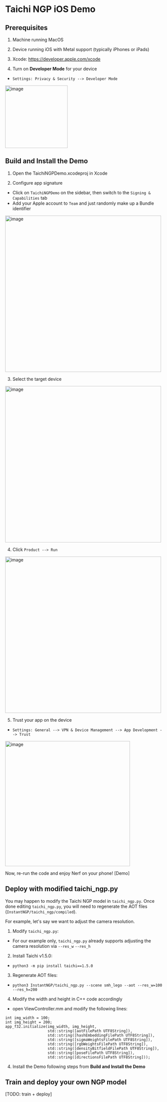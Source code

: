# Taichi NGP iOS Demo

## Prerequisites 
1. Machine running MacOS 
2. Device running iOS with Metal support (typically iPhones or iPads)
3. Xcode: https://developer.apple.com/xcode

4. Turn on **Developer Mode** for your device
  * `Settings: Privacy & Security --> Developer Mode`

<img width="200" alt="image" src="https://user-images.githubusercontent.com/22334008/234472321-54f6d270-3b88-448a-8941-fdbb1ef834b1.png">


## Build and Install the Demo
1. Open the TaichiNGPDemo.xcodeproj in Xcode

2. Configure app signature
- Click on `TaichiNGPDemo` on the sidebar, then switch to the `Signing & Capabilities` tab
- Add your Apple account to `Team` and just randomly make up a Bundle identifier

<img width="500" alt="image" src="https://user-images.githubusercontent.com/22334008/234472482-49b786fe-f1d5-4936-854c-cf09dd47ca98.png">


3. Select the target device

<img width="500" alt="image" src="https://user-images.githubusercontent.com/22334008/234473478-122a151f-c841-4990-be6a-0799447aa69d.png">


4. Click `Product --> Run`

<img width="500" alt="image" src="https://user-images.githubusercontent.com/22334008/234473561-07a06376-91bc-4e57-8454-83c0683251b9.png">


5. Trust your app on the device
  * `Settings: General --> VPN & Device Management --> App Development --> Trust`

<img width="400" alt="image" src="https://user-images.githubusercontent.com/22334008/234473586-be8d8032-cf54-43ed-81a8-f636d7c2b37c.png">


Now, re-run the code and enjoy Nerf on your phone!
[Demo]

## Deploy with modified taichi_ngp.py
You may happen to modify the Taichi NGP model in `taichi_ngp.py`. Once done editing `taichi_ngp.py`, you will need to regenerate the AOT files (`InstantNGP/taichi_ngp/compiled`). 

For example, let's say we want to adjust the camera resolution. 

1. Modify `taichi_ngp.py`:
  * For our example only, `taichi_ngp.py` already supports adjusting the camera resolution via `--res_w` `--res_h`

2. Install Taichi v1.5.0:
  * `python3 -m pip install taichi==1.5.0`

3. Regenerate AOT files:
  * `python3 InstantNGP/taichi_ngp.py --scene smh_lego --aot --res_w=100 --res_h=200`

4. Modify the width and height in C++ code accordingly 
  * open ViewController.mm and modify the following lines:
```
int img_width = 100;
int img_height = 200;
app_f32.initialize(img_width, img_height,
                   std::string([aotFilePath UTF8String]),
                   std::string([hashEmbeddingFilePath UTF8String]),
                   std::string([sigmaWeightsFilePath UTF8String]),
                   std::string([rgbWeightsFilePath UTF8String]),
                   std::string([densityBitfieldFilePath UTF8String]),
                   std::string([poseFilePath UTF8String]),
                   std::string([directionsFilePath UTF8String]));
```

4. Install the Demo following steps from **Build and Install the Demo**

## Train and deploy your own NGP model
[TODO: train + deploy]
